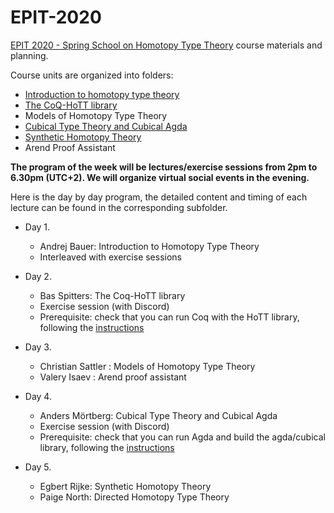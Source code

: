# EPIT-2020

[EPIT 2020 - Spring School on Homotopy Type Theory](https://epit2020cnrs.inria.fr) course materials and planning.

Course units are organized into folders:

* [Introduction to homotopy type theory](./01-introduction-to-hott)
* [The CoQ-HoTT library](./02-Coq-HoTT)
* Models of Homotopy Type Theory
* [Cubical Type Theory and Cubical Agda](./04-cubical-type-theory)
* [Synthetic Homotopy Theory](./05-synthetic-homotopy-theory)
* Arend Proof Assistant

**The program of the week will be lectures/exercise sessions from 2pm to 6.30pm (UTC+2). We will organize virtual social events in the evening.**

Here is the day by day program, the detailed content and timing  of each lecture can be found in the corresponding subfolder. 

* Day 1. 
  + Andrej Bauer: Introduction to Homotopy Type Theory 
  + Interleaved with exercise sessions

* Day 2. 
  + Bas Spitters: The Coq-HoTT library
  + Exercise session (with Discord)
  + Prerequisite: check that you can run Coq with the HoTT library,
    following the [instructions](Coq-Playground/README.md)

* Day 3. 
   + Christian Sattler : Models of Homotopy Type Theory
   + Valery Isaev : Arend proof assistant

* Day 4. 
  + Anders Mörtberg: Cubical Type Theory and Cubical Agda
  + Exercise session (with Discord)
  + Prerequisite: check that you can run Agda and build the agda/cubical library,
    following the [instructions](./04-cubical-type-theory#installation-of-cubical-agda-and-agdacubical)

* Day 5. 
  +  Egbert Rijke: Synthetic Homotopy Theory
  +  Paige North: Directed Homotopy Type Theory
